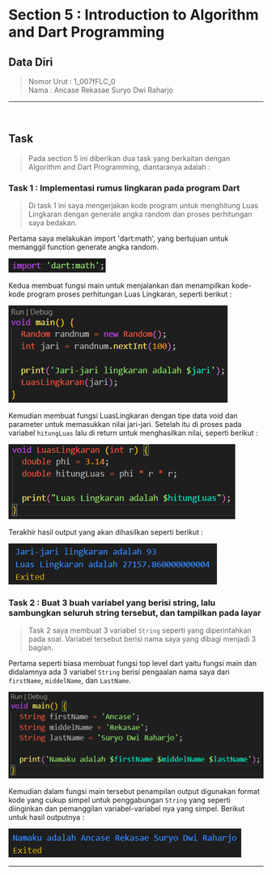 # Section 5 : Introduction to Algorithm and Dart Programming

## Data Diri

> Nomor Urut  : 1_007fFLC_0 <br>
Nama        : Ancase Rekasae Suryo Dwi Raharjo

--- 

<br>

## Task

>Pada section 5 ini diberikan dua task yang berkaitan dengan Algorithm and Dart Programming, diantaranya adalah :

### Task 1 : Implementasi rumus lingkaran pada program Dart

>Di task 1 ini saya mengerjakan kode program untuk menghitung Luas Lingkaran dengan generate angka random dan proses perhitungan saya bedakan.

Pertama saya melakukan import 'dart:math', yang bertujuan untuk memanggil function generate angka random.

![import Dart Marh](../Screenshots/Screenshot_importDartMath.png)

Kedua membuat fungsi main untuk menjalankan dan menampilkan kode-kode program proses perhitungan Luas Lingkaran, seperti berikut :

![fungis Main](../Screenshots/Screenshot_fungsiMain.png)


Kemudian membuat fungsi LuasLingkaran dengan tipe data void dan parameter untuk memasukkan nilai jari-jari. Setelah itu di proses pada variabel `hitungLuas` lalu di return untuk menghasilkan nilai, seperti berikut :

![fungsi LuasLingkaran](../Screenshots/Screenshot_fungsiLuasLingkaran.png)

Terakhir hasil output yang akan dihasilkan seperti berikut :

![hasil Run Luas Lingkaran](../Screenshots/Screenshot_hasilRunLuasLingkaran.png)

### Task 2 : Buat 3 buah variabel yang berisi string, lalu sambungkan seluruh string tersebut, dan tampilkan pada layar

>Task 2 saya membuat 3 variabel `String` seperti yang diperintahkan pada soal. Variabel tersebut berisi nama saya yang dibagi menjadi 3 bagian.

Pertama seperti biasa membuat fungsi top level dart yaitu fungsi main dan didalamnya ada 3 variabel `String` berisi pengaalan nama saya dari `firstName`, `middelName`, dan `LastName`.

![fungsi Main 3 variabel](../Screenshots/Screenshot_3Variebel.png)

Kemudian dalam fungsi main tersebut penampilan output digunakan format kode yang cukup simpel untuk penggabungan `String` yang seperti diinginkan dan pemanggilan variabel-variabel nya yang simpel. Berikut untuk hasil outputnya :

![hasil Run 3 Variabel](../Screenshots/Screenshot_hasilRun3variabel.png)

---
